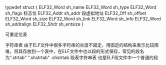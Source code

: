 typedef struct
{
    ELF32_Word   sh_name
    ELF32_Word   sh_type
    ELF32_Word   sh_flags   标志位
    ELF32_Addr   sh_addr  段虚拟地址
    ELF32_Off    sh_offset
    ELF32_Word   sh_size
    ELF32_Word   sh_link
    ELF32_Word   sh_info
    ELF32_Word   sh_addralign
    ELF32_Shdr   sh_entsize
}

可重定位表

字符串表
由于ELF文件中很多字符串的长度不固定，用固定的结构来表示比较困难，将其存放到一个表中，在ELF文件中也以段的形式保存，常见的段名为".strtab"  ".shstrtab"
.shstrtab 段表字符串表 也是ELF段文件中一个普通的段 



